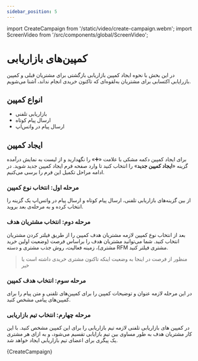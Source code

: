 ```yaml
---
sidebar_position: 5
---
```

import CreateCampaign from '/static/video/create-campaign.webm';
import ScreenVideo from '/src/components/global/ScreenVideo';

# کمپین‌های بازاریابی 
در این بخش با نحوه ایجاد کمپین بازاریابی بازگشتی برای مشتریان قبلی و کمپین بازرایابی اکتسابی برای مشتریان به‌لقوه‌ای که تاکنون خریدی انجام نداند، آشنا می‌شویم.

## انواع کمپین
* بازاریابی تلفنی
* ارسال پیام کوتاه
* ارسال پیام در واتس‌اپ


## ایجاد کمپین
برای ایجاد کمپین دکمه مشکی با علامت «➕» را نگهدارید و از لیست به نمایش درآمده گزینه «**ایجاد کمپین جدید**» را انتخاب کنید تا وارد صفحه فرم ایجاد کمپین جدید شوید. در ادامه مراحل تکمیل این فرم را برسی می‌کنیم.

### مرحله اول: انتخاب نوع کمپین
از بین گزینه‌های بازاریابی تلفنی، ارسال پیام کوتاه و ارسال پیام در واتس‌اپ یک گزینه را انتخاب کرده و به مرحله‌ی بعد بروید.

### مرحله دوم: انتخاب مشتریان هدف
بعد از انتخاب نوع کمپین لازمه مشتریان هدف کمپین را از طریق فیلتر کردن مشتریان انتخاب کنید.
شما می‌توانید مشتریان هدف را براساس فرصت (وضعیت اولین خرید مشتری)، زمینه فعالیت، روش جذب مشتری و دسته RFM مشتری فیلتر کنید.

> منظور از فرصت در اینجا به وضعیت اینکه تاکنون مشتری خریدی داشته است یا خیر

### مرحله سوم: انتخاب هدف کمپین
در این مرحله لازمه عنوان و توضیحات کمپین را برای کمپین‌های تلفنی و متن پیام را برای کمپین‌های پیامی مشخص کنید. 

### مرحله چهارم: انتخاب تیم بازاریابی
در کمپین های بازاریابی تلفنی لازمه تیم بازاریابی را برای این کمپین مشخص کنید. با این کار مشتریان هدف به طور مساوی بین تیم بازایابی تقسیم می‌شود، و به ازای هر مشتری یک پیگری برای اعضای تیم بازاریابی ایجاد خواهد شد.

<ScreenVideo>{CreateCampaign}</ScreenVideo>
